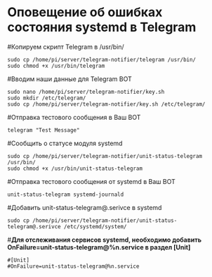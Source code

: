 # Оповещение об ошибках состояния systemd в Telegram

#Копируем скрипт Telegram в /usr/bin/

    sudo cp /home/pi/server/telegram-notifier/telegram /usr/bin/
    sudo chmod +x /usr/bin/telegram

#Вводим наши данные для Telegram BOT

    sudo nano /home/pi/server/telegram-notifier/key.sh
    sudo mkdir /etc/telegram/
    sudo cp /home/pi/server/telegram-notifier/key.sh /etc/telegram/

#Отправка тестового сообщения в Ваш BOT

    telegram "Test Message"

#Cообщить о статусе модуля systemd

    sudo cp /home/pi/server/telegram-notifier/unit-status-telegram /usr/bin/
    sudo chmod +x /usr/bin/unit-status-telegram

#Отправка тестового сообщения от systemd в Ваш BOT

    unit-status-telegram systemd-journald

#Добавить unit-status-telegram@.serivce в systemd

    sudo cp /home/pi/server/telegram-notifier/unit-status-telegram@.serivce /etc/systemd/system/


#**Для отслеживания сервисов systemd, необходимо добавить OnFailure=unit-status-telegram@%n.service в раздел [Unit]**

    #[Unit]  
    #OnFailure=unit-status-telegram@%n.service
